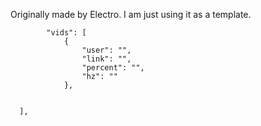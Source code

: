 Originally made by Electro. I am just using it as a template.

			"vids": [
				{
					"user": "",
					"link": "",
					"percent": "",
					"hz": ""
				},	


      ],
